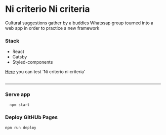# Ni criterio Ni criteria

Cultural suggestions gather by a buddies Whatssap group tourned into a web app in order to practice a new framework

### Stack

- React
- Gatsby
- Styled-components

[Here](https://vaquerofontenla.github.io/ni-criterio-ni-criteria/) you can test 'Ni criterio ni criteria'
<br>
<br>

<hr>

### Serve app

```sh
  npm start
```

### Deploy GitHUb Pages

```sh
npm run deploy
```
